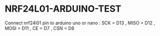 # NRF24L01-ARDUINO-TEST

Connect nrf24l01 pin to arduino uno or nano : SCK = D13 , MISO = D12 , MOSI = D11 , CE = D7 , CSN = D8
